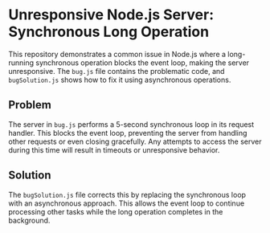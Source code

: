 # Unresponsive Node.js Server: Synchronous Long Operation

This repository demonstrates a common issue in Node.js where a long-running synchronous operation blocks the event loop, making the server unresponsive.  The `bug.js` file contains the problematic code, and `bugSolution.js` shows how to fix it using asynchronous operations.

## Problem

The server in `bug.js` performs a 5-second synchronous loop in its request handler. This blocks the event loop, preventing the server from handling other requests or even closing gracefully.  Any attempts to access the server during this time will result in timeouts or unresponsive behavior.

## Solution

The `bugSolution.js` file corrects this by replacing the synchronous loop with an asynchronous approach.  This allows the event loop to continue processing other tasks while the long operation completes in the background.